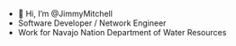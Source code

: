 - 👋 Hi, I’m @JimmyMitchell
- Software Developer / Network Engineer
- Work for Navajo Nation Department of Water Resources

<!---
Jimmy Mitchell 
--->

